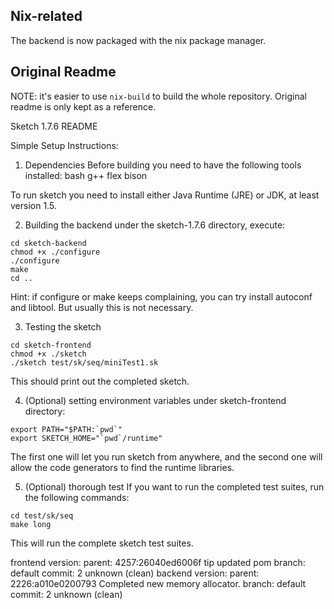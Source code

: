 ## Nix-related

The backend is now packaged with the nix package manager.

## Original Readme

NOTE: it's easier to use `nix-build` to build the whole repository. Original readme is only kept as a reference.

Sketch 1.7.6 README

Simple Setup Instructions:
1. Dependencies
Before building you need to have the following tools installed:
bash g++ flex bison

To run sketch you need to install either Java Runtime (JRE) or JDK, at least version 1.5.

2. Building the backend
under the sketch-1.7.6 directory, execute:

```
cd sketch-backend
chmod +x ./configure
./configure
make
cd ..
```

Hint: if configure or make keeps complaining, you can try install autoconf and libtool. But usually this is not necessary.

3. Testing the sketch

```
cd sketch-frontend
chmod +x ./sketch
./sketch test/sk/seq/miniTest1.sk
```

This should print out the completed sketch.

4. (Optional) setting environment variables
under sketch-frontend directory:

```
export PATH="$PATH:`pwd`"
export SKETCH_HOME="`pwd`/runtime"
```

The first one will let you run sketch from anywhere, and the second one will allow the code generators to find the runtime libraries.

5. (Optional) thorough test
If you want to run the completed test suites, run the following commands:

```
cd test/sk/seq
make long
```

This will run the complete sketch test suites.

frontend version:
parent: 4257:26040ed6006f tip
 updated pom
branch: default
commit: 2 unknown (clean)
backend version:
parent: 2226:a010e0200793 
 Completed new memory allocator.
branch: default
commit: 2 unknown (clean)
